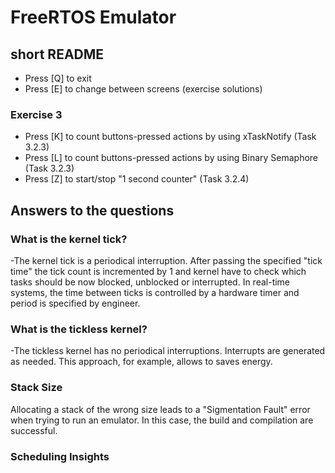 # FreeRTOS Emulator

## short README

- Press [Q] to exit
- Press [E] to change between screens (exercise solutions)

### Exercise 3
- Press [K] to count buttons-pressed actions by using xTaskNotify (Task 3.2.3)
- Press [L] to count buttons-pressed actions by using Binary Semaphore (Task 3.2.3)
- Press [Z] to start/stop "1 second counter" (Task 3.2.4)

## Answers to the questions

### What is the kernel tick?
-The kernel tick is a periodical interruption. After passing the specified "tick time" the tick count is incremented by 1
and kernel have to check which tasks should be now blocked, unblocked or interrupted.
In real-time systems, the time between ticks is controlled by a hardware timer and period is specified by engineer.

### What is the tickless kernel?
-The tickless kernel has no periodical interruptions. Interrupts are generated as needed. This approach, for example, allows to saves energy.

### Stack Size
Allocating a stack of the wrong size leads to a "Sigmentation Fault" error when trying to run an emulator. In this case, the build and compilation are successful.


### Scheduling Insights
